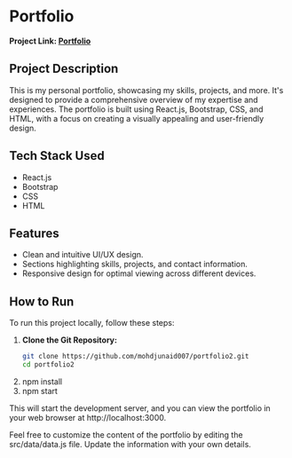 # Portfolio

**Project Link: [Portfolio](https://portfolio-8frqmbgmb-samsingh36s-projects.vercel.app/)**

## Project Description

This is my personal portfolio, showcasing my skills, projects, and more. It's designed to provide a comprehensive overview of my expertise and experiences. The portfolio is built using React.js, Bootstrap, CSS, and HTML, with a focus on creating a visually appealing and user-friendly design.

## Tech Stack Used

- React.js
- Bootstrap
- CSS
- HTML

## Features

- Clean and intuitive UI/UX design.
- Sections highlighting skills, projects, and contact information.
- Responsive design for optimal viewing across different devices.

## How to Run

To run this project locally, follow these steps:

1. **Clone the Git Repository:**
   ```bash
   git clone https://github.com/mohdjunaid007/portfolio2.git
   cd portfolio2
2. npm install
3. npm start

This will start the development server, and you can view the portfolio in your web browser at http://localhost:3000.

Feel free to customize the content of the portfolio by editing the src/data/data.js file. Update the information with your own details.
